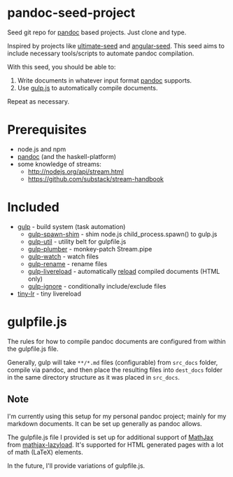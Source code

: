 pandoc-seed-project
===================

Seed git repo for [pandoc](https://github.com/jgm/pandoc) based projects. Just clone and type.

Inspired by projects like [ultimate-seed](https://github.com/pilwon/ultimate-seed) and [angular-seed](https://github.com/angular/angular-seed). This seed aims to include necessary tools/scripts to automate pandoc compilation.

With this seed, you should be able to:
1. Write documents in whatever input format [pandoc](https://github.com/jgm/pandoc) supports.
2. Use [gulp.js](https://github.com/gulpjs/gulp) to automatically compile documents.

Repeat as necessary.

Prerequisites
=============

* node.js and npm
* [pandoc](https://github.com/jgm/pandoc) (and the haskell-platform)
* some knowledge of streams:
    * http://nodejs.org/api/stream.html
    * https://github.com/substack/stream-handbook

Included
========

* [gulp](http://gulpjs.com/) - build system (task automation)
    * [gulp-spawn-shim](https://github.com/Dashed/gulp-spawn-shim) - shim node.js child_process.spawn() to gulp.js
    * [gulp-util](https://github.com/gulpjs/gulp-util) - utility belt for gulpfile.js
    * [gulp-plumber](https://github.com/floatdrop/gulp-plumber) - monkey-patch Stream.pipe
    * [gulp-watch](https://github.com/floatdrop/gulp-watch) - watch files
    * [gulp-rename](https://github.com/hparra/gulp-rename) - rename files
    * [gulp-livereload](https://github.com/vohof/gulp-livereload) - automatically [reload](http://livereload.com/) compiled documents (HTML only)
    * [gulp-ignore](https://github.com/robrich/gulp-ignore) - conditionally include/exclude files
* [tiny-lr](https://github.com/mklabs/tiny-lr) - tiny livereload

gulpfile.js
===========

The rules for how to compile pandoc documents are configured from within the gulpfile.js file.

Generally, gulp will take `**/*.md` files (configurable) from `src_docs` folder, compile via pandoc, and then place the resulting files into `dest_docs` folder in the same directory structure as it was placed in `src_docs`.

## Note

I'm currently using this setup for my personal pandoc project; mainly for my markdown documents. It can be set up generally as pandoc allows.

The gulpfile.js file I provided is set up for additional support of [MathJax](http://mathjax.org/) from [mathjax-lazyload](https://github.com/Dashed/mathjax-lazyload). It's supported for HTML generated pages with a lot of math (LaTeX) elements.

In the future, I'll provide variations of gulpfile.js.
